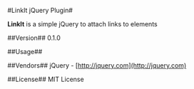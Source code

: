 #LinkIt jQuery Plugin#

**LinkIt** is a simple jQuery to attach links to elements

##Version##
0.1.0

##Usage##

##Vendors##
jQuery - [http://jquery.com](http://jquery.com)

##License##
MIT License